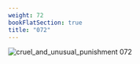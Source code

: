 ```yaml
---
weight: 72
bookFlatSection: true
title: "072"
---
```


![cruel_and_unusual_punishment 072 ](../../jpg/cup_072.jpg)


